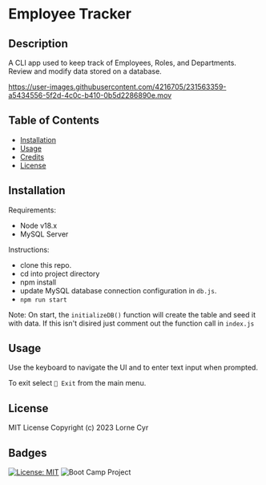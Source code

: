 # Employee Tracker

## Description

A CLI app used to keep track of Employees, Roles, and Departments. Review and modify data stored on a database.

https://user-images.githubusercontent.com/4216705/231563359-a5434556-5f2d-4c0c-b410-0b5d2286890e.mov

## Table of Contents

- [Installation](#installation)
- [Usage](#usage)
- [Credits](#credits)
- [License](#license)

## Installation

Requirements:

- Node v18.x
- MySQL Server

Instructions:

- clone this repo.
- cd into project directory
- npm install
- update MySQL database connection configuration in `db.js`.
- `npm run start`

Note: On start, the `initializeDB()` function will create the table and seed it with data. If this isn't disired just comment out the function call in `index.js`

## Usage

Use the keyboard to navigate the UI and to enter text input when prompted.

To exit select `🚪 Exit` from the main menu.

## License

MIT License Copyright (c) 2023 Lorne Cyr

## Badges

[![License: MIT](https://img.shields.io/badge/License-MIT-yellow.svg)](https://opensource.org/licenses/MIT)
![Boot Camp Project](https://img.shields.io/badge/Boot%20Camp%20Project-%E2%9C%94%EF%B8%8F-green)
